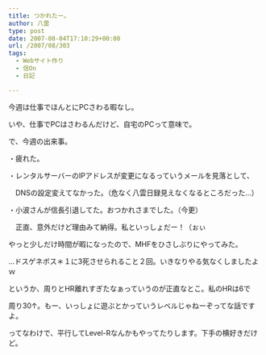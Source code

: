 ```yaml
---
title: つかれたー。
author: 八雲
type: post
date: 2007-08-04T17:10:29+00:00
url: /2007/08/303
tags:
  - Webサイト作り
  - 信On
  - 日記

---
```

今週は仕事でほんとにPCさわる暇なし。
  
いや、仕事でPCはさわるんだけど、自宅のPCって意味で。

で、今週の出来事。
  
・疲れた。
  
・レンタルサーバーのIPアドレスが変更になるっていうメールを見落として、
  
　DNSの設定変えてなかった。（危なく八雲日録見えなくなるところだった…）
  
・小波さんが信長引退してた。おつかれさまでした。（今更）
  
　正直、意外だけど理由みて納得。私といっしょだー！（ぉぃ

やっと少しだけ時間が暇になったので、MHFをひさしぶりにやってみた。
  
…ドスゲネボス＊１に3死させられること２回。いきなりやる気なくしましたよｗ
  
というか、周りとHR離れすぎたなぁっていうのが正直なとこ。私のHRは6で
  
周り30↑。もー、いっしょに遊ぶとかっていうレベルじゃねーぞってな話ですよ。
  
ってなわけで、平行してLevel-Rなんかもやってたりします。下手の横好きだけど。

